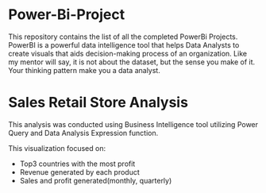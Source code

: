 # Power-Bi-Project

This repository contains the list of all the completed PowerBi Projects. PowerBI is a powerful data intelligence tool that helps Data Analysts to create visuals that aids decision-making process of an organization.
Like my mentor will say, it is not about the dataset, but the sense you make of it. Your thinking pattern make you a data analyst.

# Sales Retail Store Analysis

This analysis was conducted using Business Intelligence tool utilizing Power Query   and Data Analysis Expression function. 

This visualization focused on:
- Top3 countries with the most profit
- Revenue generated by each product
- Sales and profit generated(monthly, quarterly)
